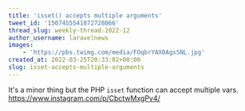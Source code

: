 ```yaml
---
title: 'isset() accepts multiple arguments'
tweet_id: '1507455541072728066'
thread_slug: weekly-thread-2022-12
author_username: laravelnews
images:
    - 'https://pbs.twimg.com/media/FOqbrYAX0AgsSNL.jpg'
created_at: 2022-03-25T20:33:02+00:00
slug: isset-accepts-multiple-arguments
---
```

It's a minor thing but the PHP `isset` function can accept multiple vars. https://www.instagram.com/p/CbctwMxgPv4/
